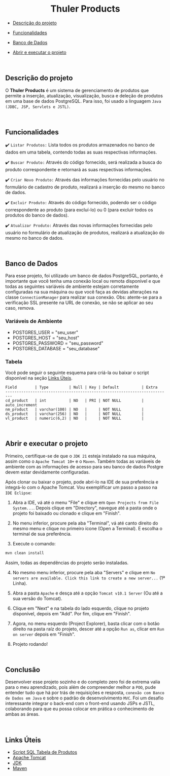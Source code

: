<h1 align="center"> Thuler Products </h1>

- [Descrição do projeto](#descrição-do-projeto)
  
- [Funcionalidades](#funcionalidades)

- [Banco de Dados](#banco-de-dados)

- [Abrir e executar o projeto](#abrir-e-executar-o-projeto)
  
<br>

## Descrição do projeto

<p align="justify">
  
O <strong>Thuler Products</strong> é um sistema de gerenciamento de produtos que permite a inserção, atualização, visualização, busca e deleção de produtos em uma base de dados PostgreSQL.
Para isso, foi usado a linguagem `Java (JDBC, JSP, Servlets e JSTL)`.

</p>

<br>

## Funcionalidades

:heavy_check_mark: `Listar Produtos:` Lista todos os produtos armazenados no banco de dados em uma tabela, contendo todas as suas respectivas informações.

:heavy_check_mark: `Buscar Produto:` Através do código fornecido, será realizada a busca do produto correspondente e retornará as suas respectivas informações.

:heavy_check_mark: `Criar Novo Produto:` Através das informações fornecidas pelo usuário no formulário de cadastro de produto, realizará a inserção do mesmo no banco de dados.

:heavy_check_mark: `Excluir Produto:` Através do código fornecido, podendo ser o código correspondente ao produto (para excluí-lo) ou 0 (para excluir todos os produtos do banco de dados).

:heavy_check_mark: `Atualizar Produto:` Através das novas informações fornecidas pelo usuário no formulário de atualização de produtos, realizará a atualização do mesmo no banco de dados.

<br>

## Banco de Dados

Para esse projeto, foi utilizado um banco de dados PostgreSQL, portanto, é importante que você tenha uma conexão local ou remota disponível e que todas as seguintes variáveis de ambiente estejam corretamente configuradas na sua máquina ou que você faça as devidas alterações na classe `ConnectionManager` para realizar sua conexão. Obs: atente-se para a verificação SSL presente na URL de conexão, se não se aplicar ao seu caso, remova.

### Variáveis de Ambiente

- POSTGRES_USER = "seu_user"
- POSTGRES_HOST = "seu_host"
- POSTGRES_PASSWORD = "seu_password"
- POSTGRES_DATABASE = "seu_database"

### Tabela
Você pode seguir o seguinte esquema para criá-la ou baixar o script disponível na seção [Links Úteis](#links-úteis).

```
Field        | Type         | Null | Key | Default          | Extra
-------------------------------------------------------------------------
cd_product   | int          | NO   | PRI | NOT NULL         | auto_increment
nm_product   | varchar(100) | NO   |     | NOT NULL         |
ds_product   | varchar(256) | NO   |     | NOT NULL         |
vl_product   | numeric(6,2) | NO   |     | NOT NULL         |
```

<br>

## Abrir e executar o projeto

Primeiro, certifique-se de que o `JDK 21` esteja instalado na sua máquina, assim como o `Apache Tomcat 10+` e o `Maven`. Também todas as variáveis de ambiente com as informações de acesso para seu banco de dados Postgre devem estar devidamente configuradas.

Após clonar ou baixar o projeto, pode abrí-lo na IDE de sua preferência e integrá-lo com o Apache Tomcat. Vou exemplificar um passo a passo na `IDE Eclipse`:

1. Abra a IDE, vá até o menu "File" e clique em `Open Projects from File System...`. Depois clique em "Directory", navegue até a pasta onde o projeto foi baixado ou clonado e clique em "Finish".

2. No menu inferior, procure pela aba "Terminal", vá até canto direito do mesmo menu e clique no primeiro ícone (Open a Terminal). E escolha o terminal de sua preferência.

3. Execute o comando:
```bash
mvn clean install
```
Assim, todas as dependências do projeto serão instaladas.

4. No mesmo menu inferior, procure pela aba "Servers" e clique em `No servers are available. Click this link to create a new server...` (1ª Linha).

5. Abra a pasta `Apache` e desça até a opção `Tomcat v10.1 Server` (Ou até a sua versão do Tomcat).

6. Clique em "Next" e na tabela do lado esquerdo, clique no projeto disponível, depois em "Add". Por fim, clique em "Finish".

7. Agora, no menu esquerdo (Project Explorer), basta clicar com o botão direito na pasta raíz do projeto, descer até a opção `Run as`, clicar em `Run on server` depois em "Finish".

8. Projeto rodando!

<br>

## Conclusão
Desenvolver esse projeto sozinho e do completo zero foi de extrema valia para o meu aprendizado, pois além de compreender melhor a `POO`, pude entender tudo que há por trás de requisições e resposta, `conexão com Banco de Dados em Java` e sobre o padrão de desenvolvimento `MVC`. Foi um desafio interessante integrar o back-end com o front-end usando JSPs e JSTL, colaborando para que eu possa colocar em prática o conhecimento de ambas as áreas.

<br>

## Links Úteis

- [Script SQL Tabela de Produtos](https://thuler-products.s3.sa-east-1.amazonaws.com/SQL/products-table.sql)
- [Apache Tomcat](https://tomcat.apache.org/download-10.cgi)
- [JDK](https://www.oracle.com/br/java/technologies/downloads/)
- [Maven](https://maven.apache.org/download.cgi)
